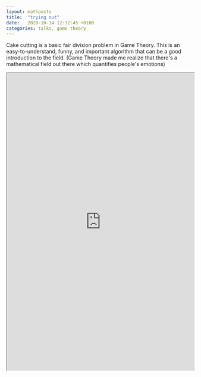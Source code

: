 ```yaml
---
layout: mathposts
title:  "trying out"
date:   2020-10-14 12:32:45 +0100
categories: talks, game theory
---
```

Cake cutting is a basic fair division problem in Game Theory. This is an easy-to-understand, funny, and important algorithm that can be a good introduction to the field. (Game Theory made me realize that there's a mathematical field out there which quantifies people's emotions)

<iframe src="https://drive.google.com/file/d/16MNVIxFmXgKZ3qUnyr1heqbOklMPB19T/preview" width="100%" height="800" scrollbar=0 view=Fit></iframe>
